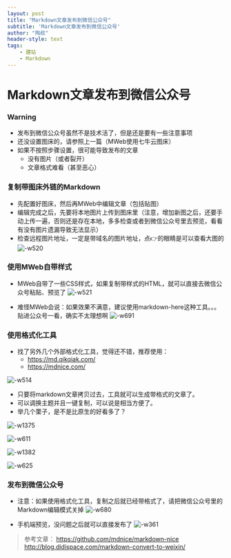 ```yaml
---
layout: post
title: "Markdown文章发布到微信公众号"
subtitle: 'Markdown文章发布到微信公众号'
author: "陶叔"
header-style: text
tags:
    - 建站
    - Markdown
---
```


# Markdown文章发布到微信公众号

### Warning
- 发布到微信公众号虽然不是技术活了，但是还是要有一些注意事项
- 还没设置图床的，请参照上一篇（MWeb使用七牛云图床）
- 如果不按照步骤设置，很可能导致发布的文章
    - 没有图片（或者裂开）
    - 文章格式难看（甚至恶心）

### 复制带图床外链的Markdown
- 先配置好图床，然后再MWeb中编辑文章（包括贴图）
- 编辑完成之后，先要将本地图片上传到图床里（注意，增加新图之后，还要手动上传一遍，否则还是存在本地，多多检查或者到微信公众号里去预览，看看有没有图片遗漏导致无法显示）
- 检查远程图片地址，一定是带域名的图片地址，点👉的眼睛是可以查看大图的
![-w520](media/15886542608920/15886574192578.jpg)

### 使用MWeb自带样式
- MWeb自带了一些CSS样式，如果复制带样式的HTML，就可以直接去微信公众号粘贴、预览了
![-w521](media/15886542608920/15886574821286.jpg)

- 难怪MWeb会说：如果效果不满意，建议使用markdown-here这种工具。。。贴进公众号一看，确实不太理想啊
![-w691](media/15886542608920/15886577299327.jpg)

### 使用格式化工具
- 找了另外几个外部格式化工具，觉得还不错，推荐使用：
    - https://md.qikqiak.com/
    - https://mdnice.com/

![-w514](media/15886542608920/15886580260056.jpg)

- 只要将markdown文章拷贝过去，工具就可以生成带格式的文章了。
- 可以调换主题并且一键复制，可以说是相当方便了。
- 举几个栗子，是不是比原生的好看多了？

![-w1375](media/15886542608920/15886580737677.jpg)

![-w611](media/15886542608920/15886583186679.jpg)

![-w1382](media/15886542608920/15886582264379.jpg)

![-w625](media/15886542608920/15886582910091.jpg)

### 发布到微信公众号
- 注意：如果使用格式化工具，复制之后就已经带格式了，请把微信公众号里的Markdown编辑模式关掉
![-w680](media/15886542608920/15886571993360.jpg)

- 手机端预览，没问题之后就可以直接发布了
![-w361](media/15886542608920/15886585041047.jpg)


> 参考文章：
> https://github.com/mdnice/markdown-nice
> http://blog.didispace.com/markdown-convert-to-weixin/
